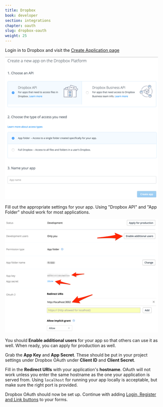 ```yaml
---
title: Dropbox
book: developer
section: integrations
chapter: oauth
slug: dropbox-oauth
weight: 25
---
```

Login in to Dropbox and visit the [Create Application page](https://www.dropbox.com/developers/apps/create)

![](/assets/img/oauth/dropbox.png)

Fill out the appropriate settings for your app. Using "Dropbox API" and "App Folder" should work for most applications.

![](/assets/img/oauth/dropbox-settings.png)

You should **Enable additional users** for your app so that others can use it as well. When ready, you can apply for production as well.

Grab the **App Key** and **App Secret**. These should be put in your project settings under Dropbox OAuth under **Client ID** and **Client Secret**.
 
Fill in the **Redirect URIs** with your application's **hostname**. OAuth will not work unless you enter the same hostname as the one your application is served from. Using `localhost` for running your app locally is acceptable, but make sure the right port is provided.

Dropbox OAuth should now be set up. Continue with adding [Login, Register and Link buttons](#button) to your forms.
